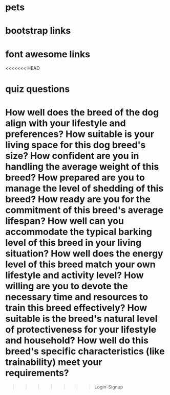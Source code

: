 # pets

# bootstrap links
<link href="https://cdn.jsdelivr.net/npm/bootstrap@5.3.2/dist/css/bootstrap.min.css" rel="stylesheet" integrity="sha384-T3c6CoIi6uLrA9TneNEoa7RxnatzjcDSCmG1MXxSR1GAsXEV/Dwwykc2MPK8M2HN" crossorigin="anonymous">
<script src="https://cdn.jsdelivr.net/npm/bootstrap@5.3.2/dist/js/bootstrap.bundle.min.js" integrity="sha384-C6RzsynM9kWDrMNeT87bh95OGNyZPhcTNXj1NW7RuBCsyN/o0jlpcV8Qyq46cDfL" crossorigin="anonymous"></script>

# font awesome links
<<<<<<< HEAD
<script src="https://kit.fontawesome.com/350e2576bf.js" crossorigin="anonymous"></script>

# quiz questions
How well does the breed of the dog align with your lifestyle and preferences?
How suitable is your living space for this dog breed's size?
How confident are you in handling the average weight of this breed?
How prepared are you to manage the level of shedding of this breed?
How ready are you for the commitment of this breed's average lifespan?
How well can you accommodate the typical barking level of this breed in your living situation?
How well does the energy level of this breed match your own lifestyle and activity level?
How willing are you to devote the necessary time and resources to train this breed effectively?
How suitable is the breed's natural level of protectiveness for your lifestyle and household?
How well do this breed's specific characteristics (like trainability) meet your requirements?
=======
<script src="https://kit.fontawesome.com/350e2576bf.js" crossorigin="anonymous"></script>
>>>>>>> Login-Signup

